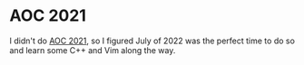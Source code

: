 # AOC 2021
I didn't do [AOC 2021](https://adventofcode.com/2021), so I figured July of 2022 was the perfect time to do so and learn some C++ and Vim along the way.
